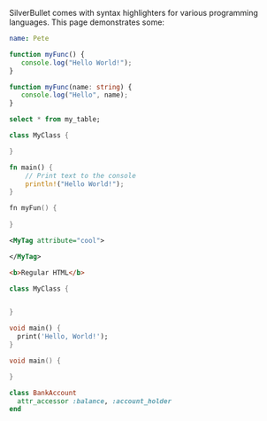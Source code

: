 SilverBullet comes with syntax highlighters for various programming languages. This page demonstrates some:

```yaml
name: Pete
```

```javascript
function myFunc() {
   console.log("Hello World!");
}
```

```typescript
function myFunc(name: string) {
   console.log("Hello", name);
}
```

```sql
select * from my_table;
```

```c++
class MyClass {

}
```

```rust
fn main() {
    // Print text to the console
    println!("Hello World!");
}
```

```swift
fn myFun() {
   
}
```

```xml
<MyTag attribute="cool">

</MyTag>
```

```html
<b>Regular HTML</b>
```

```kotlin
class MyClass {


}
```

```dart
void main() {
  print('Hello, World!');
}
```

```c
void main() {

}
```

```ruby
class BankAccount
  attr_accessor :balance, :account_holder
end
```
